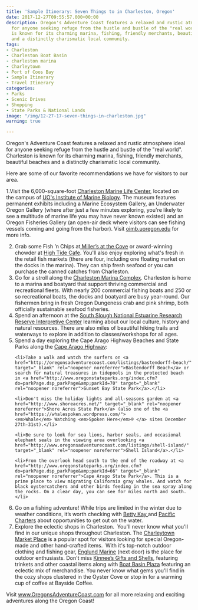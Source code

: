 ```yaml
---
title: 'Sample Itinerary: Seven Things to in Charleston, Oregon'
date: 2017-12-27T09:55:57.000+00:00
description: Oregon's Adventure Coast features a relaxed and rustic atmosphere ideal
  for anyone seeking refuge from the hustle and bustle of the "real world". Charleston
  is known for its charming marina, fishing, friendly merchants, beautiful beaches
  and a distinctly charismatic local community.
tags:
- Charleston
- Charleston Boat Basin
- charleston marina
- Charleytown
- Port of Coos Bay
- Sample Itinerary
- Travel Itinerary
categories:
- Parks
- Scenic Drives
- Shopping
- State Parks & National Lands
image: "/img/12-27-17-seven-things-in-charleston.jpg"
warning: true

---
```

Oregon's Adventure Coast features a relaxed and rustic atmosphere ideal for anyone seeking refuge from the hustle and bustle of the "real world". Charleston is known for its charming marina, fishing, friendly merchants, beautiful beaches and a distinctly charismatic local community.

Here are some of our favorite recommendations we have for visitors to our area.

1.Visit the 6,000-square-foot <a href="http://www.charlestonmarinelifecenter.com/" target="_blank" rel="noopener noreferrer">Charleston Marine Life Center</a>, located on the campus of <a href="http://oimb.uoregon.edu/" target="_blank" rel="noopener noreferrer">UO's Institute of Marine Biology</a>. The museum features permanent exhibits including a Marine Ecosystem Gallery, an Underwater Oregon Gallery (where after just a few minutes exploring, you're likely to see a multitude of marine life you may have never known existed) and an Oregon Fisheries Gallery (an open-air deck where visitors can see fishing vessels coming and going from the harbor). Visit <a href="http://oimb.uoregon.edu/cmlc/" target="_blank" rel="noopener noreferrer">oimb.uoregon.edu</a> for more info.

2. Grab some Fish ’n Chips at<a href="https://www.millersatthecove.rocks/"> Miller’s at the Cove</a> or award-winning chowder at <a href="http://hightidecafeoregon.com/">High Tide Cafe</a>. You'll also enjoy exploring what's fresh in the retail fish markets (there are four, including one floating market on the docks in the marina). They can ship fresh seafood or you can purchase the canned catches from Charleston.
3. Go for a stroll along the <a href="http://www.portofcoosbay.com/marinahome/">Charleston Marina Complex</a>. Charleston is home to a marina and boatyard that support thriving commercial and recreational fleets. With nearly 200 commercial fishing boats and 250 or so recreational boats, the docks and boatyard are busy year-round. Our fishermen bring in fresh Oregon Dungeness crab and pink shrimp, both officially sustainable seafood fisheries.
4. Spend an afternoon at the <a href="http://www.oregon.gov/dsl/SS/Pages/About.aspx" target="_blank" rel="noopener noreferrer">South Slough National Estuarine Research Reserve Interpretive Center</a> learning about our local culture, history and natural resources. There are also miles of beautiful hiking trails and waterways to explore in addition to classes/workshops for all ages.
5. Spend a day exploring the Cape Arago Highway Beaches and State Parks along the <a href="http://traveloregon.com/trip-ideas/itineraries/2-cape-arago-beach-loop/" target="_blank" rel="noopener noreferrer">Cape Arago Highway</a>:

<ul>

 	<li>Take a walk and watch the surfers on <a href="http://oregonsadventurecoast.com/listings/bastendorff-beach/" target="_blank" rel="noopener noreferrer">Bastendorff Beach</a> or search for natural treasures in tidepools in the protected beach in <a href="http://www.oregonstateparks.org/index.cfm?do=parkPage.dsp_parkPage&amp;parkId=70" target="_blank" rel="noopener noreferrer">Sunset Bay State Park</a>.</li>

 	<li>Don't miss the holiday lights and all-seasons garden at <a href="http://www.shoreacres.net/" target="_blank" rel="noopener noreferrer">Shore Acres State Park</a> (also one of the <a href="https://whalespoken.wordpress.com/"><em>Whale</em> Watching <em>Spoken Here</em>® </a> sites December 27th-31st).</li>

 	<li>Be sure to look for sea lions, harbor seals, and occasional elephant seals in the viewing area overlooking <a href="http://www.oregonsadventurecoast.com/listings/shell-island/" target="_blank" rel="noopener noreferrer">Shell Island</a>.</li>

 	<li>From the overlook head south to the end of the roadway at <a href="http://www.oregonstateparks.org/index.cfm?do=parkPage.dsp_parkPage&amp;parkId=66" target="_blank" rel="noopener noreferrer">Cape Arago State Park</a>. This is a prime place to view migrating California gray whales. And watch for black oystercatchers and other birds feeding in the sea spray along the rocks. On a clear day, you can see for miles north and south.</li>

</ul>

6. Go on a fishing adventure! While trips are limited in the winter due to weather conditions, it’s worth checking with <a href="http://www.bettykaycharters.com/" target="_blank" rel="noopener noreferrer">Betty Kay </a>and <a href="http://www.oregonsadventurecoast.com/listings/pacific-charter-services/" target="_blank" rel="noopener noreferrer">Pacific Charters</a> about opportunities to get out on the water.
7. Explore the eclectic shops in Charleston.  You'll never know what you'll find in our unique shops throughout Charleston. The <a href="http://charleytownmarketplace.com/" target="_blank" rel="noopener noreferrer">Charleytown Market Place</a> is a popular spot for visitors looking for special Oregon-made and other hand-crafted items.  With it's top-notch outdoor clothing and fishing gear, <a href="http://www.englundmarine.com/" target="_blank" rel="noopener noreferrer">Englund Marine</a> (next door) is the place for outdoor enthusiasts. Don't miss <a href="http://www.yelp.com/biz/kinnees-giftsn-shells-coos-bay" target="_blank" rel="noopener noreferrer">Kinnee’s Gifts and Shells</a>, featuring trinkets and other coastal items along with <a href="http://www.superpages.com/bp/Charleston-OR/Boat-Basin-Plaza-L0020964869.htm" target="_blank" rel="noopener noreferrer">Boat Basin Plaza</a> featuring an eclectic mix of merchandise. You never know what gems you'll find in the cozy shops clustered in the Oyster Cove or stop in for a warming cup of coffee at Bayside Coffee. 

Visit www.OregonsAdventureCoast.com for all more relaxing and exciting adventures along the Oregon Coast!